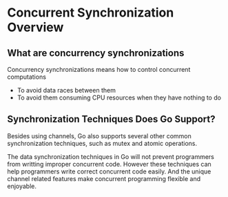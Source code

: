 # Concurrent Synchronization Overview

## What are concurrency synchronizations

Concurrency synchronizations means how to control concurrent computations

- To avoid data races between them
- To avoid them consuming CPU resources when they have nothing to do

## Synchronization Techniques Does Go Support?

Besides using channels, Go also supports several other common synchronization techniques, such as mutex and atomic operations.

The data synchronization techniques in Go will not prevent programmers from writting improper concurrent code. However these techniques can help programmers write correct concurrent code easily. And the unique channel related features make concurrent programming flexible and enjoyable.